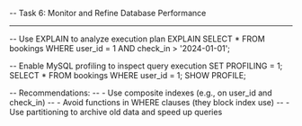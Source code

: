 -- Task 6: Monitor and Refine Database Performance
-- -----------------------------------------------

-- Use EXPLAIN to analyze execution plan
EXPLAIN SELECT * FROM bookings WHERE user_id = 1 AND check_in > '2024-01-01';

-- Enable MySQL profiling to inspect query execution
SET PROFILING = 1;
SELECT * FROM bookings WHERE user_id = 1;
SHOW PROFILE;

-- Recommendations:
-- - Use composite indexes (e.g., on user_id and check_in)
-- - Avoid functions in WHERE clauses (they block index use)
-- - Use partitioning to archive old data and speed up queries
